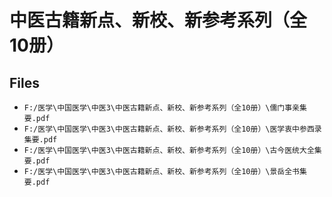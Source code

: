 # 中医古籍新点、新校、新参考系列（全10册）

## Files

- `F:/医学\中国医学\中医3\中医古籍新点、新校、新参考系列（全10册）\儒门事亲集要.pdf`
- `F:/医学\中国医学\中医3\中医古籍新点、新校、新参考系列（全10册）\医学衷中参西录集要.pdf`
- `F:/医学\中国医学\中医3\中医古籍新点、新校、新参考系列（全10册）\古今医统大全集要.pdf`
- `F:/医学\中国医学\中医3\中医古籍新点、新校、新参考系列（全10册）\景岳全书集要.pdf`
